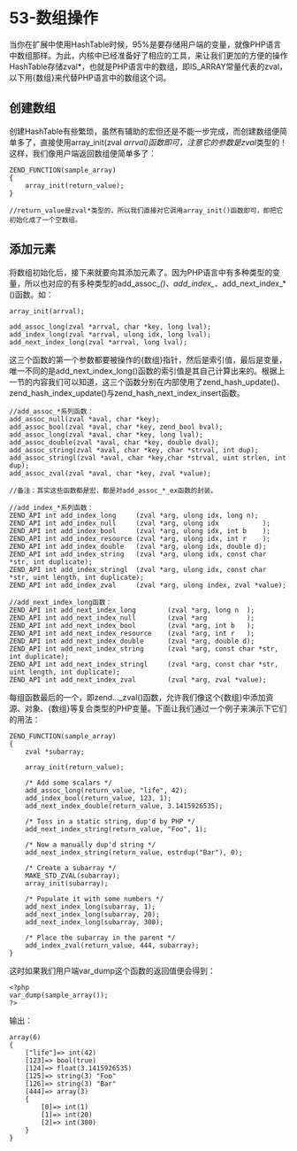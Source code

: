 # 53-数组操作
当你在扩展中使用HashTable时候，95%是要存储用户端的变量，就像PHP语言中数组那样。为此，内核中已经准备好了相应的工具，来让我们更加的方便的操作HashTable存储zval*，也就是PHP语言中的数组，即IS_ARRAY常量代表的zval，以下用{数组}来代替PHP语言中的数组这个词。
## 创建数组

创建HashTable有些繁琐，虽然有辅助的宏但还是不能一步完成，而创建数组便简单多了，直接使用array_init(zval *arrval)函数即可，注意它的参数是zval*类型的！这样，我们像用户端返回数组便简单多了：

    ZEND_FUNCTION(sample_array)
    {
    	array_init(return_value);
    }

    //return_value是zval*类型的，所以我们直接对它调用array_init()函数即可，即把它初始化成了一个空数组。

## 添加元素

将数组初始化后，接下来就要向其添加元素了。因为PHP语言中有多种类型的变量，所以也对应的有多种类型的add_assoc_*()、add_index_*、add_next_index_*()函数。如：

    array_init(arrval);

    add_assoc_long(zval *arrval, char *key, long lval);
    add_index_long(zval *arrval, ulong idx, long lval);
    add_next_index_long(zval *arrval, long lval);

这三个函数的第一个参数都要被操作的{数组}指针，然后是索引值，最后是变量，唯一不同的是add_next_index_long()函数的索引值是其自己计算出来的。根据上一节的内容我们可以知道，这三个函数分别在内部使用了zend_hash_update()、zend_hash_index_update()与zend_hash_next_index_insert函数。

    //add_assoc_*系列函数：
    add_assoc_null(zval *aval, char *key);
    add_assoc_bool(zval *aval, char *key, zend_bool bval);
    add_assoc_long(zval *aval, char *key, long lval);
    add_assoc_double(zval *aval, char *key, double dval);
    add_assoc_string(zval *aval, char *key, char *strval, int dup);
    add_assoc_stringl(zval *aval, char *key,char *strval, uint strlen, int dup);
    add_assoc_zval(zval *aval, char *key, zval *value);

    //备注：其实这些函数都是宏，都是对add_assoc_*_ex函数的封装。

    //add_index_*系列函数：
    ZEND_API int add_index_long		(zval *arg, ulong idx, long n);
    ZEND_API int add_index_null		(zval *arg, ulong idx			);
    ZEND_API int add_index_bool		(zval *arg, ulong idx, int b	);
    ZEND_API int add_index_resource	(zval *arg, ulong idx, int r	);
    ZEND_API int add_index_double	(zval *arg, ulong idx, double d);
    ZEND_API int add_index_string	(zval *arg, ulong idx, const char *str, int duplicate);
    ZEND_API int add_index_stringl	(zval *arg, ulong idx, const char *str, uint length, int duplicate);
    ZEND_API int add_index_zval		(zval *arg, ulong index, zval *value);

    //add_next_index_long函数：
    ZEND_API int add_next_index_long		(zval *arg, long n	);
    ZEND_API int add_next_index_null		(zval *arg			);
    ZEND_API int add_next_index_bool		(zval *arg, int b	);
    ZEND_API int add_next_index_resource	(zval *arg, int r	);
    ZEND_API int add_next_index_double		(zval *arg, double d);
    ZEND_API int add_next_index_string		(zval *arg, const char *str, int duplicate);
    ZEND_API int add_next_index_stringl		(zval *arg, const char *str, uint length, int duplicate);
    ZEND_API int add_next_index_zval		(zval *arg, zval *value);

每组函数最后的一个，即zend..._zval()函数，允许我们像这个{数组}中添加资源、对象、{数组}等复合类型的PHP变量。下面让我们通过一个例子来演示下它们的用法：

    ZEND_FUNCTION(sample_array)
    {
    	zval *subarray;

    	array_init(return_value);
    	
    	/* Add some scalars */
    	add_assoc_long(return_value, "life", 42);
    	add_index_bool(return_value, 123, 1);
    	add_next_index_double(return_value, 3.1415926535);
    	
    	/* Toss in a static string, dup'd by PHP */
    	add_next_index_string(return_value, "Foo", 1);
    	
    	/* Now a manually dup'd string */
    	add_next_index_string(return_value, estrdup("Bar"), 0);

    	/* Create a subarray */
    	MAKE_STD_ZVAL(subarray);
    	array_init(subarray);
    	
    	/* Populate it with some numbers */
    	add_next_index_long(subarray, 1);
    	add_next_index_long(subarray, 20);
    	add_next_index_long(subarray, 300);
    	
    	/* Place the subarray in the parent */
    	add_index_zval(return_value, 444, subarray);
    }

这时如果我们用户端var_dump这个函数的返回值便会得到：

    <?php
    var_dump(sample_array());
    ?>

输出：

    array(6)
    {
    	["life"]=> int(42)
    	[123]=> bool(true)
    	[124]=> float(3.1415926535)
    	[125]=> string(3) "Foo"
    	[126]=> string(3) "Bar"
    	[444]=> array(3)
    	{
    		[0]=> int(1)
    		[1]=> int(20)
    		[2]=> int(300)
    	}
    }
